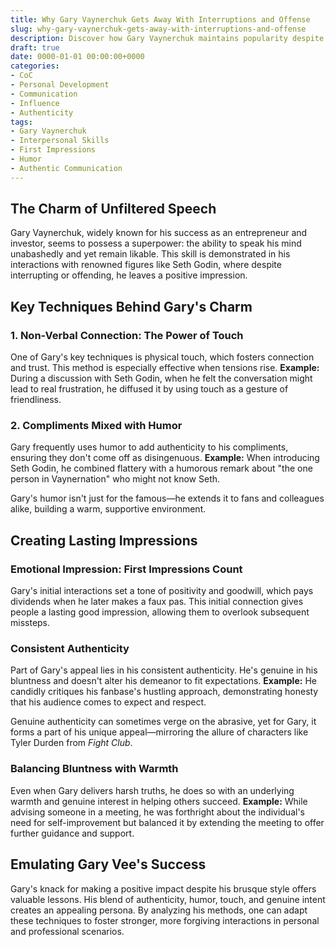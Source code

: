 ```yaml
---
title: Why Gary Vaynerchuk Gets Away With Interruptions and Offense
slug: why-gary-vaynerchuk-gets-away-with-interruptions-and-offense
description: Discover how Gary Vaynerchuk maintains popularity despite his blunt and often interruptive communication style, and learn how you can adopt similar techniques in your own interactions.
draft: true
date: 0000-01-01 00:00:00+0000
categories:
- CoC
- Personal Development
- Communication
- Influence
- Authenticity
tags:
- Gary Vaynerchuk
- Interpersonal Skills
- First Impressions
- Humor
- Authentic Communication
---
```


## The Charm of Unfiltered Speech

Gary Vaynerchuk, widely known for his success as an entrepreneur and investor, seems to possess a superpower: the ability to speak his mind unabashedly and yet remain likable. This skill is demonstrated in his interactions with renowned figures like Seth Godin, where despite interrupting or offending, he leaves a positive impression.

## Key Techniques Behind Gary's Charm

### 1. Non-Verbal Connection: The Power of Touch

One of Gary's key techniques is physical touch, which fosters connection and trust. This method is especially effective when tensions rise. **Example:** During a discussion with Seth Godin, when he felt the conversation might lead to real frustration, he diffused it by using touch as a gesture of friendliness.

### 2. Compliments Mixed with Humor

Gary frequently uses humor to add authenticity to his compliments, ensuring they don't come off as disingenuous. **Example:** When introducing Seth Godin, he combined flattery with a humorous remark about "the one person in Vaynernation" who might not know Seth.

Gary's humor isn't just for the famous—he extends it to fans and colleagues alike, building a warm, supportive environment.

## Creating Lasting Impressions

### Emotional Impression: First Impressions Count

Gary's initial interactions set a tone of positivity and goodwill, which pays dividends when he later makes a faux pas. This initial connection gives people a lasting good impression, allowing them to overlook subsequent missteps.

### Consistent Authenticity

Part of Gary's appeal lies in his consistent authenticity. He's genuine in his bluntness and doesn't alter his demeanor to fit expectations. **Example:** He candidly critiques his fanbase's hustling approach, demonstrating honesty that his audience comes to expect and respect.

Genuine authenticity can sometimes verge on the abrasive, yet for Gary, it forms a part of his unique appeal—mirroring the allure of characters like Tyler Durden from *Fight Club*.

### Balancing Bluntness with Warmth

Even when Gary delivers harsh truths, he does so with an underlying warmth and genuine interest in helping others succeed. **Example:** While advising someone in a meeting, he was forthright about the individual's need for self-improvement but balanced it by extending the meeting to offer further guidance and support.

## Emulating Gary Vee's Success

Gary's knack for making a positive impact despite his brusque style offers valuable lessons. His blend of authenticity, humor, touch, and genuine intent creates an appealing persona. By analyzing his methods, one can adapt these techniques to foster stronger, more forgiving interactions in personal and professional scenarios.
